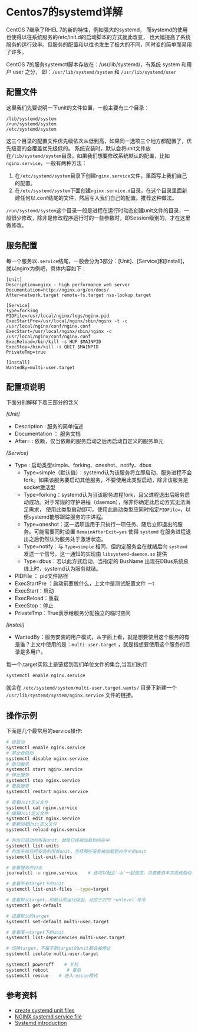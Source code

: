 # Centos7的systemd详解

CentOS 7继承了RHEL 7的新的特性，例如强大的systemd，
而systemd的使用也使得以往系统服务的/etc/init.d的启动脚本的方式就此改变，
也大幅提高了系统服务的运行效率。但服务的配置和以往也发生了极大的不同，同时变的简单而易用了许多。

CentOS 7的服务systemctl脚本存放在：/usr/lib/systemd/，有系统 system 和用户 user 之分，
即：`/usr/lib/systemd/system` 和 `/usr/lib/systemd/user` 

## 配置文件

这里我们先要说明一下unit的文件位置，一般主要有三个目录：
```
/lib/systemd/system
/run/systemd/system
/etc/systemd/system
```

这三个目录的配置文件优先级依次从低到高，如果同一选项三个地方都配置了，优先级高的会覆盖优先级低的。
系统安装时，默认会将unit文件放在`/lib/systemd/system`目录。如果我们想要修改系统默认的配置，比如`nginx.service`，一般有两种方法：

1. 在`/etc/systemd/system`目录下创建`nginx.service`文件，里面写上我们自己的配置。
2. 在`/etc/systemd/system`下面创建`nginx.service.d`目录，在这个目录里面新建任何以.conf结尾的文件，然后写入我们自己的配置。推荐这种做法。

`/run/systemd/system`这个目录一般是进程在运行时动态创建unit文件的目录，一般很少修改，除非是修改程序运行时的一些参数时，即Session级别的，才在这里做修改。

## 服务配置
每一个服务以`.service`结尾，一般会分为3部分：[Unit]、[Service]和[Install]，就以nginx为例吧，具体内容如下：
```
[Unit]
Description=nginx - high performance web server
Documentation=http://nginx.org/en/docs/
After=network.target remote-fs.target nss-lookup.target

[Service]
Type=forking
PIDFile=/usr/local/nginx/logs/nginx.pid
ExecStartPre=/usr/local/nginx/sbin/nginx -t -c /usr/local/nginx/conf/nginx.conf
ExecStart=/usr/local/nginx/sbin/nginx -c /usr/local/nginx/conf/nginx.conf
ExecReload=/bin/kill -s HUP $MAINPID
ExecStop=/bin/kill -s QUIT $MAINPID
PrivateTmp=true

[Install]
WantedBy=multi-user.target
```

## 配置项说明
下面分别解释下着三部分的含义

*[Unit]*

* Description : 服务的简单描述
* Documentation ： 服务文档
* After= : 依赖，仅当依赖的服务启动之后再启动自定义的服务单元


*[Service]*

* Type : 启动类型simple、forking、oneshot、notify、dbus
    - Type=simple（默认值）：systemd认为该服务将立即启动，服务进程不会fork。如果该服务要启动其他服务，不要使用此类型启动，除非该服务是socket激活型
    - Type=forking：systemd认为当该服务进程fork，且父进程退出后服务启动成功。对于常规的守护进程（daemon），除非你确定此启动方式无法满足需求，
    使用此类型启动即可。使用此启动类型应同时指定`PIDFile=`，以便systemd能够跟踪服务的主进程。
    - Type=oneshot：这一选项适用于只执行一项任务、随后立即退出的服务。可能需要同时设置 `RemainAfterExit=yes` 使得 `systemd` 在服务进程退出之后仍然认为服务处于激活状态。
    - Type=notify：与 `Type=simple` 相同，但约定服务会在就绪后向 `systemd` 发送一个信号，这一通知的实现由 `libsystemd-daemon.so` 提供
    - Type=dbus：若以此方式启动，当指定的 BusName 出现在DBus系统总线上时，systemd认为服务就绪。
* PIDFile ： pid文件路径
* ExecStartPre ：启动前要做什么，上文中是测试配置文件 －t
* ExecStart：启动
* ExecReload：重载
* ExecStop：停止
* PrivateTmp：True表示给服务分配独立的临时空间

*[Install]*

* WantedBy：服务安装的用户模式，从字面上看，就是想要使用这个服务的有是谁？上文中使用的是：`multi-user.target` ，就是指想要使用这个服务的目录是多用户。

每一个.target实际上是链接到我们单位文件的集合,当我们执行
```bash
systemctl enable nginx.service
```
就会在 `/etc/systemd/system/multi-user.target.wants/` 目录下新建一个 `/usr/lib/systemd/system/nginx.service` 文件的链接。

## 操作示例

下面是几个最常用的service操作:
```bash
# 自启动
systemctl enable nginx.service
# 禁止自启动
systemctl disable nginx.service
# 启动服务
systemctl start nginx.service
# 停止服务
systemctl stop nginx.service
# 重启服务
systemctl restart nginx.service

# 查看Unit定义文件
systemctl cat nginx.service
# 编辑Unit定义文件
systemctl edit nginx.service
# 重新加载Unit定义文件
systemctl reload nginx.service

# 列出已启动的所有unit，就是已经被加载到内存中
systemctl list-units
# 列出系统已经安装的所有unit，包括那些没有被加载到内存中的unit
systemctl list-unit-files

# 查看服务的日志
journalctl -u nginx.service    # 还可以配合`-b`一起使用，只查看自本次系统启动以来的日志

# 查看所有target下的unit
systemctl list-unit-files --type=target

# 查看默认target，即默认的运行级别。对应于旧的`runlevel`命令
systemctl get-default

# 设置默认的target
systemctl set-default multi-user.target

# 查看某一target下的unit
systemctl list-dependencies multi-user.target

# 切换target，不属于新target的unit都会被停止
systemctl isolate multi-user.target

systemctl poweroff    # 关机
systemctl reboot       # 重启
systemctl rescue    # 进入rescue模式
```

## 参考资料

* [create systemd unit files](https://access.redhat.com/documentation/en-US/Red_Hat_Enterprise_Linux/7/html/System_Administrators_Guide/sect-Managing_Services_with_systemd-Unit_Files.html)
* [NGINX systemd service file](https://www.nginx.com/resources/wiki/start/topics/examples/systemd/)
* [Systemd introduction](http://time-track.cn/systemd-introduction.html)

